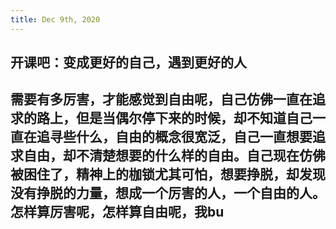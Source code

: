 ```yaml
---
title: Dec 9th, 2020
---
```


## 开课吧：变成更好的自己，遇到更好的人
## 需要有多厉害，才能感觉到自由呢，自己仿佛一直在追求的路上，但是当偶尔停下来的时候，却不知道自己一直在追寻些什么，自由的概念很宽泛，自己一直想要追求自由，却不清楚想要的什么样的自由。自己现在仿佛被困住了，精神上的枷锁尤其可怕，想要挣脱，却发现没有挣脱的力量，想成一个厉害的人，一个自由的人。怎样算厉害呢，怎样算自由呢，我bu
